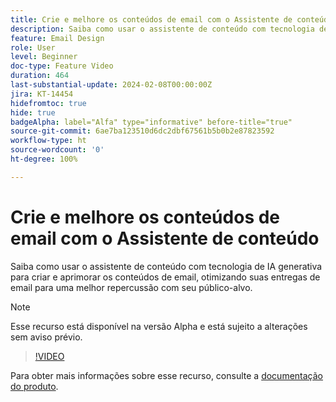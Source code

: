 ```yaml
---
title: Crie e melhore os conteúdos de email com o Assistente de conteúdo
description: Saiba como usar o assistente de conteúdo com tecnologia de IA generativa para criar e aprimorar os conteúdos de email, otimizando suas entregas de email para uma melhor repercussão com seu público-alvo.
feature: Email Design
role: User
level: Beginner
doc-type: Feature Video
duration: 464
last-substantial-update: 2024-02-08T00:00:00Z
jira: KT-14454
hidefromtoc: true
hide: true
badgeAlpha: label="Alfa" type="informative" before-title="true"
source-git-commit: 6ae7ba123510d6dc2dbf67561b5b0b2e87823592
workflow-type: ht
source-wordcount: '0'
ht-degree: 100%

---
```



# Crie e melhore os conteúdos de email com o Assistente de conteúdo

Saiba como usar o assistente de conteúdo com tecnologia de IA generativa para criar e aprimorar os conteúdos de email, otimizando suas entregas de email para uma melhor repercussão com seu público-alvo.

>[!NOTE]
>
> Esse recurso está disponível na versão Alpha e está sujeito a alterações sem aviso prévio.

>[!VIDEO](https://video.tv.adobe.com/v/3425796/?learn=on)

Para obter mais informações sobre esse recurso, consulte a [documentação do produto](https://experienceleague.adobe.com/docs/campaign-web/v8/msg/email/content/content-assistant/generative-gs.html?lang=pt-BR).
